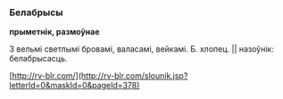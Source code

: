 ### Белабрысы
**прыметнік, размоўнае**

З вельмі светлымі бровамі, валасамі, вейкамі. Б. хлопец. || назоўнік: белабрысасць.

<a rel="author">[http://rv-blr.com/](http://rv-blr.com/slounik.jsp?letterId=0&maskId=0&pageId=378)</a>
